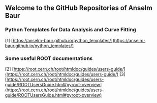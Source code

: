 ## Welcome to the GitHub Repositories of Anselm Baur


### Python Templates for Data Analysis and Curve Fitting
[1] [https://anselm-baur.github.io/python_templates/](https://anselm-baur.github.io/python_templates/)

### Some useful ROOT documentations
[2] [https://root.cern.ch/root/htmldoc/guides/users-guide/](https://root.cern.ch/root/htmldoc/guides/users-guide/)
[3] [https://root.cern.ch/root/htmldoc/guides/users-guide/ROOTUsersGuide.html#pyroot-overview](https://root.cern.ch/root/htmldoc/guides/users-guide/ROOTUsersGuide.html#pyroot-overview)
